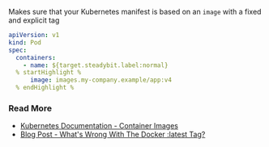 Makes sure that your Kubernetes manifest is based on an `image` with a fixed and explicit tag

```yaml
apiVersion: v1
kind: Pod
spec:
  containers:
    - name: ${target.steadybit.label:normal}
  % startHighlight %
      image: images.my-company.example/app:v4
  % endHighlight %
```

### Read More
- [Kubernetes Documentation - Container Images](https://kubernetes.io/docs/concepts/configuration/overview/#container-images)
- [Blog Post - What&apos;s Wrong With The Docker :latest Tag?](https://vsupalov.com/docker-latest-tag/)
